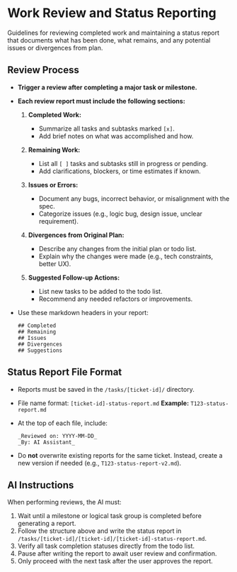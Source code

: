 # Work Review and Status Reporting

Guidelines for reviewing completed work and maintaining a status report that documents what has been done, what remains, and any potential issues or divergences from plan.

## Review Process

* **Trigger a review after completing a major task or milestone.**

* **Each review report must include the following sections:**

  1. **Completed Work:**

     * Summarize all tasks and subtasks marked `[x]`.
     * Add brief notes on what was accomplished and how.
  2. **Remaining Work:**

     * List all `[ ]` tasks and subtasks still in progress or pending.
     * Add clarifications, blockers, or time estimates if known.
  3. **Issues or Errors:**

     * Document any bugs, incorrect behavior, or misalignment with the spec.
     * Categorize issues (e.g., logic bug, design issue, unclear requirement).
  4. **Divergences from Original Plan:**

     * Describe any changes from the initial plan or todo list.
     * Explain why the changes were made (e.g., tech constraints, better UX).
  5. **Suggested Follow-up Actions:**

     * List new tasks to be added to the todo list.
     * Recommend any needed refactors or improvements.

* Use these markdown headers in your report:

  ```
  ## Completed  
  ## Remaining  
  ## Issues  
  ## Divergences  
  ## Suggestions
  ```

## Status Report File Format

* Reports must be saved in the `/tasks/[ticket-id]/` directory.

* File name format: `[ticket-id]-status-report.md`
  **Example:** `T123-status-report.md`

* At the top of each file, include:

  ```
  _Reviewed on: YYYY-MM-DD_  
  _By: AI Assistant_
  ```

* Do **not** overwrite existing reports for the same ticket. Instead, create a new version if needed (e.g., `T123-status-report-v2.md`).

## AI Instructions

When performing reviews, the AI must:

1. Wait until a milestone or logical task group is completed before generating a report.
2. Follow the structure above and write the status report in `/tasks/[ticket-id]/[ticket-id]/[ticket-id]-status-report.md`.
3. Verify all task completion statuses directly from the todo list.
4. Pause after writing the report to await user review and confirmation.
5. Only proceed with the next task after the user approves the report.


